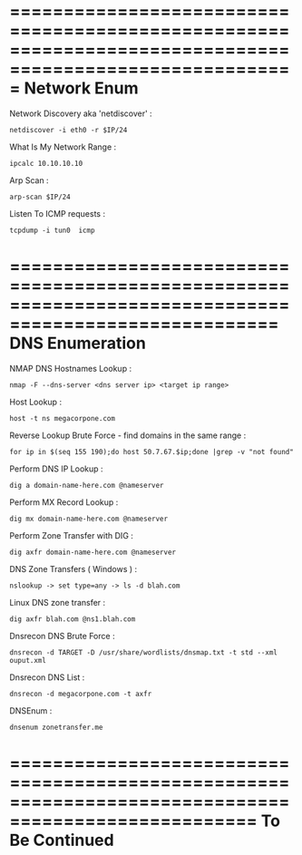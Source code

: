 
=========================================================================================================
                                    Network Enum
=========================================================================================================

Network Discovery aka 'netdiscover' : 

```
netdiscover -i eth0 -r $IP/24
```


What Is My Network Range : 

```
ipcalc 10.10.10.10
```

Arp Scan : 

```
arp-scan $IP/24
```


Listen To ICMP requests : 

```
tcpdump -i tun0  icmp
```



=======================================================================================================
                                            DNS Enumeration
=======================================================================================================

NMAP DNS Hostnames Lookup : 

```
nmap -F --dns-server <dns server ip> <target ip range>
```


Host Lookup : 

```
host -t ns megacorpone.com
```


Reverse Lookup Brute Force - find domains in the same range : 

```
for ip in $(seq 155 190);do host 50.7.67.$ip;done |grep -v "not found"
```


Perform DNS IP Lookup : 

```
dig a domain-name-here.com @nameserver
```


Perform MX Record Lookup : 

```
dig mx domain-name-here.com @nameserver
```


Perform Zone Transfer with DIG : 

```
dig axfr domain-name-here.com @nameserver
```


DNS Zone Transfers ( Windows ) : 

```
nslookup -> set type=any -> ls -d blah.com
```


Linux DNS zone transfer : 

```
dig axfr blah.com @ns1.blah.com
```


Dnsrecon DNS Brute Force : 

```
dnsrecon -d TARGET -D /usr/share/wordlists/dnsmap.txt -t std --xml ouput.xml
```


Dnsrecon DNS List : 

```
dnsrecon -d megacorpone.com -t axfr
```


DNSEnum : 

```
dnsenum zonetransfer.me
```


=====================================================================================================
                                                To Be Continued
=====================================================================================================





